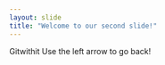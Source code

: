 ```yaml
---
layout: slide
title: "Welcome to our second slide!"
---
```

Gitwithit
Use the left arrow to go back!
